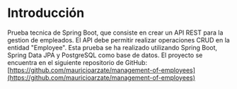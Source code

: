 # Introducción

Prueba tecnica de Spring Boot, que consiste en crear un API REST para la gestion de empleados. El API debe permitir realizar operaciones CRUD en la entidad "Employee".
Esta prueba se ha realizado utilizando Spring Boot, Spring Data JPA y PostgreSQL como base de datos. 
El proyecto se encuentra en el siguiente repositorio de GitHub: [https://github.com/mauricioarzate/management-of-employees](https://github.com/mauricioarzate/management-of-employees)
